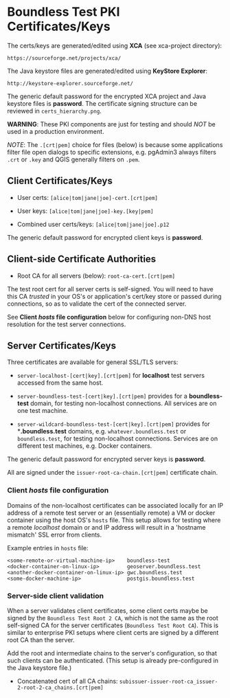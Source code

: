# Boundless Test PKI Certificates/Keys

The certs/keys are generated/edited using **XCA** (see xca-project directory):

    https://sourceforge.net/projects/xca/

The Java keystore files are generated/edited using **KeyStore Explorer**:

    http://keystore-explorer.sourceforge.net/


The generic default password for the encrypted XCA project and Java keystore
files is **password**. The certificate signing structure can be reviewed in
`certs_hierarchy.png`.

**WARNING**: These PKI components are just for testing and should _NOT_ be used
in a production environment.

*NOTE*: The `.[crt|pem]` choice for files (below) is because some applications
filter file open dialogs to specific extensions, e.g. pgAdmin3 always filters
`.crt` or `.key` and QGIS generally filters on `.pem`.

## Client Certificates/Keys

* User certs: `[alice|tom|jane|joe]-cert.[crt|pem]`

* User keys:  `[alice|tom|jane|joe]-key.[key|pem]`

* Combined user certs/keys:  `[alice|tom|jane|joe].p12`

The generic default password for encrypted client keys is **password**.

## Client-side Certificate Authorities

* Root CA for all servers (below): `root-ca-cert.[crt|pem]`

The test root cert for all server certs is self-signed. You will need to have
this CA _trusted_ in your OS's or application's cert/key store or passed during
connections, so as to validate the cert of the connected server.

See **Client _hosts_ file configuration** below for configuring non-DNS host
resolution for the test server connections.

## Server Certificates/Keys

Three certificates are available for general SSL/TLS servers:

* `server-localhost-[cert|key].[crt|pem]` for **localhost** test servers
  accessed from the same host.

* `server-boundless-test-[cert|key].[crt|pem]` provides for a **boundless-test**
  domain, for testing non-localhost connections. All services are on one test
  machine.

* `server-wildcard-boundless-test-[cert|key].[crt|pem]` provides for
   ***.boundless.test** domains, e.g. `whatever.boundless.test` or
  `boundless.test`, for testing non-localhost connections. Services are
  on different test machines, e.g. Docker containers.

The generic default password for encrypted server keys is **password**.

All are signed under the `issuer-root-ca-chain.[crt|pem]` certificate chain.

### Client _hosts_ file configuration

Domains of the non-localhost certificates can be associated locally for an IP
address of a remote test server or an (essentially remote) a VM or docker
container using the host OS's `hosts` file. This setup allows for testing where
a remote _localhost_ domain or and IP address will result in a 'hostname
mismatch' SSL error from clients.

Example entries in `hosts` file:

    <some-remote-or-virtual-machine-ip>    boundless-test
    <docker-container-on-linux-ip>         geoserver.boundless.test
    <another-docker-container-on-linux-ip> gwc.boundless.test
    <some-docker-machine-ip>               postgis.boundless.test

### Server-side client validation

When a server validates client certificates, some client certs maybe be signed
by the `Boundless Test Root 2 CA`, which is not the same as the root self-signed
CA for the server certificates (`Boundless Test Root CA`). This is similar to
enterprise PKI setups where client certs are signed by a different root CA than
the server.

Add the root and intermediate chains to the server's configuration, so that such
clients can be authenticated. (This setup is already pre-configured in the Java
keystore file.)

* Concatenated cert of all CA chains:
  `subissuer-issuer-root-ca_issuer-2-root-2-ca_chains.[crt|pem]`

